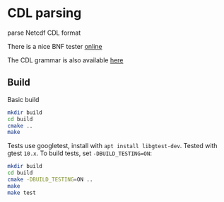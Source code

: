 
# CDL parsing

parse Netcdf CDL format

There is a nice BNF tester [online](https://bnfplayground.pauliankline.com)

The CDL grammar is also available [here](https://manpages.ubuntu.com/manpages/focal/man1/ncgen.1.html)


## Build

Basic build

```sh
mkdir build
cd build
cmake ..
make
```

Tests use googletest, install with `apt install libgtest-dev`. Tested with gtest `10.x`. To build tests, set `-DBUILD_TESTING=ON`:

```sh
mkdir build
cd build
cmake -DBUILD_TESTING=ON ..
make
make test
```

